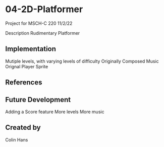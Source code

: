 # 04-2D-Platformer
Project for MSCH-C 220 11/2/22

Description
Rudimentary Platformer

## Implementation
Mutiple levels, with varying levels of difficulty
Originally Composed Music
Orignal Player Sprite

## References

## Future Development
Adding a Score feature
More levels
More music

## Created by
Colin Hans
